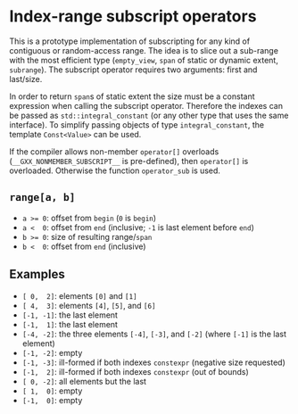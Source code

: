 # Index-range subscript operators

This is a prototype implementation of subscripting for any kind of contiguous 
or random-access range. The idea is to slice out a sub-range with the most 
efficient type (`empty_view`, `span` of static or dynamic extent, `subrange`). 
The subscript operator requires two arguments: first and last/size.

In order to return `span`s of static extent the size must be a constant 
expression when calling the subscript operator. Therefore the indexes can be 
passed as `std::integral_constant` (or any other type that uses the same 
interface). To simplify passing objects of type `integral_constant`, the 
template `Const<Value>` can be used.

If the compiler allows non-member `operator[]` overloads 
(`__GXX_NONMEMBER_SUBSCRIPT__` is pre-defined), then `operator[]` is 
overloaded. Otherwise the function `operator_sub` is used.

## `range[a, b]`

* `a >= 0`: offset from `begin` (`0` is `begin`)
* `a <  0`: offset from `end` (inclusive; `-1` is last element before `end`)
* `b >= 0`: size of resulting range/`span`
* `b <  0`: offset from `end` (inclusive)

## Examples

* `[ 0,  2]`: elements `[0]` and `[1]`
* `[ 4,  3]`: elements `[4]`, `[5]`, and `[6]`
* `[-1, -1]`: the last element
* `[-1,  1]`: the last element
* `[-4, -2]`: the three elements `[-4]`, `[-3]`, and `[-2]` (where `[-1]` is the last element)
* `[-1, -2]`: empty
* `[-1, -3]`: ill-formed if both indexes `constexpr` (negative size requested)
* `[-1,  2]`: ill-formed if both indexes `constexpr` (out of bounds)
* `[ 0, -2]`: all elements but the last
* `[ 1,  0]`: empty
* `[-1,  0]`: empty
